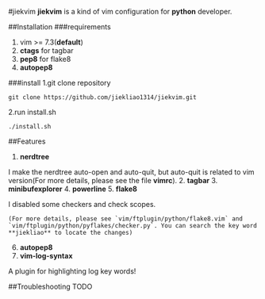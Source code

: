#jiekvim
**jiekvim** is a kind of vim configuration for **python** developer.

##Installation
###requirements
1. vim >= 7.3(**default**)
2. **ctags** for tagbar
3. **pep8** for flake8
4. **autopep8**

###install
1.git clone repository
```
git clone https://github.com/jiekliao1314/jiekvim.git
```  
2.run install.sh
```
./install.sh
```
##Features
1. **nerdtree**

I make the nerdtree auto-open and auto-quit, but auto-quit is related to vim version(For more details, please see the file **vimrc**).
2. **tagbar**
3. **minibufexplorer**
4. **powerline**
5. **flake8**

  I disabled some checkers and check scopes.

    (For more details, please see `vim/ftplugin/python/flake8.vim` and `vim/ftplugin/python/pyflakes/checker.py`. You can search the key word **jiekliao** to locate the changes)
6. **autopep8**
7.  **vim-log-syntax**

  A plugin for highlighting log key words!

##Troubleshooting
TODO

